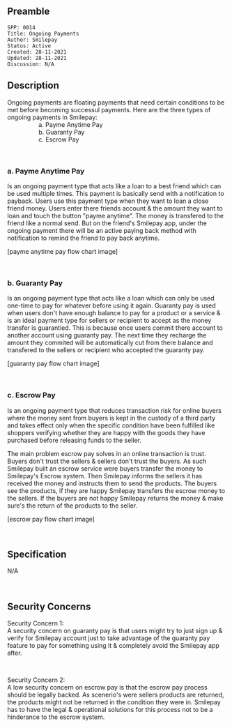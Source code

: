## Preamble

```
SPP: 0014
Title: Ongoing Payments
Author: Smilepay
Status: Active
Created: 28-11-2021
Updated: 28-11-2021
Discussion: N/A
```

## Description
Ongoing payments are floating payments that need certain conditions to be met before becoming successul payments. Here are the three types of ongoing payments in Smilepay: <br />
&emsp; &emsp; &emsp; &emsp; a. Payme Anytime Pay <br />
&emsp; &emsp; &emsp; &emsp; b. Guaranty Pay <br />
&emsp; &emsp; &emsp; &emsp; c. Escrow Pay <br />

<br />

### a. Payme Anytime Pay
Is an ongoing payment type that acts like a loan to a best friend which can be used multiple times. This payment is basically send with a notification to payback. Users use this payment type when they want to loan a close friend money. Users enter there friends account & the amount they want to loan and touch the button "payme anytime". The money is transfered to the friend like a normal send. But on the friend's Smilepay app, under the ongoing payment there will be an active paying back method with notification to remind the friend to pay back anytime. 

[payme anytime pay flow chart image]


<br />

### b. Guaranty Pay
Is an ongoing payment type that acts like a loan which can only be used one-time to pay for whatever before using it again. Guaranty pay is used when users don't have enough balance to pay for a product or a service & is an ideal payment type for sellers or recipient to accept as the money transfer is guarantied. This is because once users commit there account to another account using guaranty pay. The next time they recharge the amount they commited will be automatically cut from there balance and transfered to the sellers or recipient who accepted the guaranty pay.

[guaranty pay flow chart image]


<br />

### c. Escrow Pay
Is an ongoing payment type that reduces transaction risk for online buyers where the money sent from buyers is kept in the custody of a third party and takes effect only when the specific condition have been fulfilled like shoppers verifying whether they are happy with the goods they have purchased before releasing funds to the seller. 

The main problem escrow pay solves in an online transaction is trust. Buyers don't trust the sellers & sellers don't trust the buyers. As such Smilepay built an escrow service were buyers transfer the money to Smilepay's Escrow system. Then Smilepay informs the sellers it has received the money and instructs them to send the products. The buyers see the products, if they are happy Smilepay transfers the escrow money to the sellers. If the buyers are not happy Smilepay returns the money & make sure's the return of the products to the seller.

[escrow pay flow chart image]


<br />

## Specification
N/A

<br />

## Security Concerns
Security Concern 1: <br />
A security concern on guaranty pay is that users might try to just sign up & verify for Smilepay account just to take advantage of the guaranty pay feature to pay for something using it & completely avoid the Smilepay app after.

<br />

Security Concern 2: <br />
A low security concern on escrow pay is that the escrow pay process should be legally backed. As scenerio's were sellers products are returned, the products might not be returned in the condition they were in. Smilepay has to have the legal & operational solutions for this process not to be a hinderance to the escrow system.
